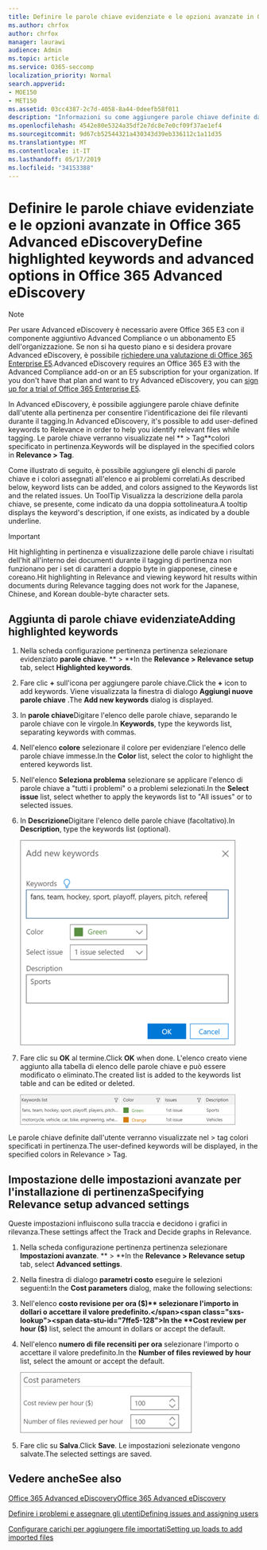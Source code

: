 ```yaml
---
title: Definire le parole chiave evidenziate e le opzioni avanzate in Office 365 Advanced eDiscovery
ms.author: chrfox
author: chrfox
manager: laurawi
audience: Admin
ms.topic: article
ms.service: O365-seccomp
localization_priority: Normal
search.appverid:
- MOE150
- MET150
ms.assetid: 03cc4387-2c7d-4058-8a44-0deefb58f011
description: "Informazioni su come aggiungere parole chiave definite dall'utente alla pertinenza per identificare i file rilevanti durante il tagging in Office 365 Advanced eDiscovery e per specificare i parametri di costo.  "
ms.openlocfilehash: 4542e80e5324a35df2e7dc8e7e0cf09f37ae1ef4
ms.sourcegitcommit: 9d67cb52544321a430343d39eb336112c1a11d35
ms.translationtype: MT
ms.contentlocale: it-IT
ms.lasthandoff: 05/17/2019
ms.locfileid: "34153388"
---
```

# <a name="define-highlighted-keywords-and-advanced-options-in-office-365-advanced-ediscovery"></a><span data-ttu-id="7ffe5-103">Definire le parole chiave evidenziate e le opzioni avanzate in Office 365 Advanced eDiscovery</span><span class="sxs-lookup"><span data-stu-id="7ffe5-103">Define highlighted keywords and advanced options in Office 365 Advanced eDiscovery</span></span>

> [!NOTE]
> <span data-ttu-id="7ffe5-p101">Per usare Advanced eDiscovery è necessario avere Office 365 E3 con il componente aggiuntivo Advanced Compliance o un abbonamento E5 dell'organizzazione. Se non si ha questo piano e si desidera provare Advanced eDiscovery, è possibile [richiedere una valutazione di Office 365 Enterprise E5](https://go.microsoft.com/fwlink/p/?LinkID=698279).</span><span class="sxs-lookup"><span data-stu-id="7ffe5-p101">Advanced eDiscovery requires an Office 365 E3 with the Advanced Compliance add-on or an E5 subscription for your organization. If you don't have that plan and want to try Advanced eDiscovery, you can [sign up for a trial of Office 365 Enterprise E5](https://go.microsoft.com/fwlink/p/?LinkID=698279).</span></span> 
  
<span data-ttu-id="7ffe5-106">In Advanced eDiscovery, è possibile aggiungere parole chiave definite dall'utente alla pertinenza per consentire l'identificazione dei file rilevanti durante il tagging.</span><span class="sxs-lookup"><span data-stu-id="7ffe5-106">In Advanced eDiscovery, it's possible to add user-defined keywords to Relevance in order to help you identify relevant files while tagging.</span></span> <span data-ttu-id="7ffe5-107">Le parole chiave verranno visualizzate nel \*\* \> Tag\*\*colori specificato in pertinenza.</span><span class="sxs-lookup"><span data-stu-id="7ffe5-107">Keywords will be displayed in the specified colors in **Relevance \> Tag**.</span></span> 
  
<span data-ttu-id="7ffe5-108">Come illustrato di seguito, è possibile aggiungere gli elenchi di parole chiave e i colori assegnati all'elenco e ai problemi correlati.</span><span class="sxs-lookup"><span data-stu-id="7ffe5-108">As described below, keyword lists can be added, and colors assigned to the Keywords list and the related issues.</span></span> <span data-ttu-id="7ffe5-109">Un ToolTip Visualizza la descrizione della parola chiave, se presente, come indicato da una doppia sottolineatura.</span><span class="sxs-lookup"><span data-stu-id="7ffe5-109">A tooltip displays the keyword's description, if one exists, as indicated by a double underline.</span></span>
  
> [!IMPORTANT]
> <span data-ttu-id="7ffe5-110">Hit highlighting in pertinenza e visualizzazione delle parole chiave i risultati dell'hit all'interno dei documenti durante il tagging di pertinenza non funzionano per i set di caratteri a doppio byte in giapponese, cinese e coreano.</span><span class="sxs-lookup"><span data-stu-id="7ffe5-110">Hit highlighting in Relevance and viewing keyword hit results within documents during Relevance tagging does not work for the Japanese, Chinese, and Korean double-byte character sets.</span></span> 
  
## <a name="adding-highlighted-keywords"></a><span data-ttu-id="7ffe5-111">Aggiunta di parole chiave evidenziate</span><span class="sxs-lookup"><span data-stu-id="7ffe5-111">Adding highlighted keywords</span></span>

1. <span data-ttu-id="7ffe5-112">Nella scheda configurazione pertinenza pertinenza selezionare evidenziato **parole chiave**. \*\* \> \*\*</span><span class="sxs-lookup"><span data-stu-id="7ffe5-112">In the **Relevance \> Relevance setup** tab, select **Highlighted keywords**.</span></span>
    
2. <span data-ttu-id="7ffe5-113">Fare clic **+** sull'icona per aggiungere parole chiave.</span><span class="sxs-lookup"><span data-stu-id="7ffe5-113">Click the **+** icon to add keywords.</span></span> <span data-ttu-id="7ffe5-114">Viene visualizzata la finestra di dialogo **Aggiungi nuove parole chiave** .</span><span class="sxs-lookup"><span data-stu-id="7ffe5-114">The **Add new keywords** dialog is displayed.</span></span> 
    
3. <span data-ttu-id="7ffe5-115">In **parole chiave**Digitare l'elenco delle parole chiave, separando le parole chiave con le virgole.</span><span class="sxs-lookup"><span data-stu-id="7ffe5-115">In **Keywords**, type the keywords list, separating keywords with commas.</span></span> 
    
4. <span data-ttu-id="7ffe5-116">Nell'elenco **colore** selezionare il colore per evidenziare l'elenco delle parole chiave immesse.</span><span class="sxs-lookup"><span data-stu-id="7ffe5-116">In the **Color** list, select the color to highlight the entered keywords list.</span></span> 
    
5. <span data-ttu-id="7ffe5-117">Nell'elenco **Seleziona problema** selezionare se applicare l'elenco di parole chiave a "tutti i problemi" o a problemi selezionati.</span><span class="sxs-lookup"><span data-stu-id="7ffe5-117">In the **Select issue** list, select whether to apply the keywords list to "All issues" or to selected issues.</span></span> 
    
6. <span data-ttu-id="7ffe5-118">In **Descrizione**Digitare l'elenco delle parole chiave (facoltativo).</span><span class="sxs-lookup"><span data-stu-id="7ffe5-118">In **Description**, type the keywords list (optional).</span></span>
    
    ![Aggiungere nuove parole chiave](media/1683a71f-0875-48fc-b4ef-01f3b0e8e8e9.png)
  
7. <span data-ttu-id="7ffe5-120">Fare clic su **OK** al termine.</span><span class="sxs-lookup"><span data-stu-id="7ffe5-120">Click **OK** when done.</span></span> <span data-ttu-id="7ffe5-121">L'elenco creato viene aggiunto alla tabella di elenco delle parole chiave e può essere modificato o eliminato.</span><span class="sxs-lookup"><span data-stu-id="7ffe5-121">The created list is added to the keywords list table and can be edited or deleted.</span></span> 
    
    ![Elenco di parole chiave per la configurazione di pertinenza](media/a05d5ec0-8bde-470d-97e2-456b169281d6.png)
  
<span data-ttu-id="7ffe5-123">Le parole chiave definite dall'utente verranno visualizzate nel \> tag colori specificati in pertinenza.</span><span class="sxs-lookup"><span data-stu-id="7ffe5-123">The user-defined keywords will be displayed, in the specified colors in Relevance \> Tag.</span></span> 
  
## <a name="specifying-relevance-setup-advanced-settings"></a><span data-ttu-id="7ffe5-124">Impostazione delle impostazioni avanzate per l'installazione di pertinenza</span><span class="sxs-lookup"><span data-stu-id="7ffe5-124">Specifying Relevance setup advanced settings</span></span>

<span data-ttu-id="7ffe5-125">Queste impostazioni influiscono sulla traccia e decidono i grafici in rilevanza.</span><span class="sxs-lookup"><span data-stu-id="7ffe5-125">These settings affect the Track and Decide graphs in Relevance.</span></span>
  
1. <span data-ttu-id="7ffe5-126">Nella scheda configurazione pertinenza pertinenza selezionare **Impostazioni avanzate**. \*\* \> \*\*</span><span class="sxs-lookup"><span data-stu-id="7ffe5-126">In the **Relevance \> Relevance setup** tab, select **Advanced settings**.</span></span>
    
2. <span data-ttu-id="7ffe5-127">Nella finestra di dialogo **parametri costo** eseguire le selezioni seguenti:</span><span class="sxs-lookup"><span data-stu-id="7ffe5-127">In the **Cost parameters** dialog, make the following selections:</span></span> 
    
1. <span data-ttu-id="7ffe5-128">Nell'elenco **costo revisione per ora ($)** selezionare l'importo in dollari o accettare il valore predefinito.</span><span class="sxs-lookup"><span data-stu-id="7ffe5-128">In the **Cost review per hour ($)** list, select the amount in dollars or accept the default.</span></span> 
    
2. <span data-ttu-id="7ffe5-129">Nell'elenco **numero di file recensiti per ora** selezionare l'importo o accettare il valore predefinito.</span><span class="sxs-lookup"><span data-stu-id="7ffe5-129">In the **Number of files reviewed by hour** list, select the amount or accept the default.</span></span> 
    
    ![Parametri relativi al costo della configurazione di pertinenza](media/bab7b5b7-6297-4e7c-b0a6-ba5aa8b21787.png)
  
3. <span data-ttu-id="7ffe5-131">Fare clic su **Salva**.</span><span class="sxs-lookup"><span data-stu-id="7ffe5-131">Click **Save**.</span></span> <span data-ttu-id="7ffe5-132">Le impostazioni selezionate vengono salvate.</span><span class="sxs-lookup"><span data-stu-id="7ffe5-132">The selected settings are saved.</span></span>
    
## <a name="see-also"></a><span data-ttu-id="7ffe5-133">Vedere anche</span><span class="sxs-lookup"><span data-stu-id="7ffe5-133">See also</span></span>

[<span data-ttu-id="7ffe5-134">Office 365 Advanced eDiscovery</span><span class="sxs-lookup"><span data-stu-id="7ffe5-134">Office 365 Advanced eDiscovery</span></span>](office-365-advanced-ediscovery.md)
  
[<span data-ttu-id="7ffe5-135">Definire i problemi e assegnare gli utenti</span><span class="sxs-lookup"><span data-stu-id="7ffe5-135">Defining issues and assigning users</span></span>](define-issues-and-assign-users.md)
  
[<span data-ttu-id="7ffe5-136">Configurare carichi per aggiungere file importati</span><span class="sxs-lookup"><span data-stu-id="7ffe5-136">Setting up loads to add imported files</span></span>](set-up-loads-to-add-imported-files.md)


